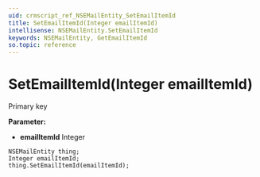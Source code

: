 ```yaml
---
uid: crmscript_ref_NSEMailEntity_SetEmailItemId
title: SetEmailItemId(Integer emailItemId)
intellisense: NSEMailEntity.SetEmailItemId
keywords: NSEMailEntity, GetEmailItemId
so.topic: reference
---
```


# SetEmailItemId(Integer emailItemId)

Primary key

**Parameter:** 
* **emailItemId** Integer

```crmscript
NSEMailEntity thing;
Integer emailItemId;
thing.SetEmailItemId(emailItemId);
```

